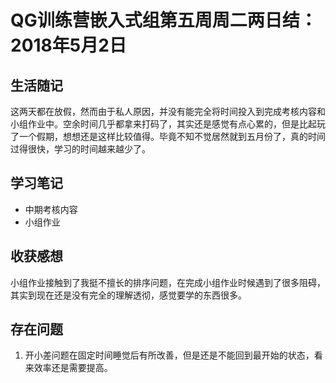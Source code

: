 # QG训练营嵌入式组第五周周二两日结：2018年5月2日

## 生活随记

这两天都在放假，然而由于私人原因，并没有能完全将时间投入到完成考核内容和小组作业中。空余时间几乎都拿来打码了，其实还是感觉有点心累的，但是比起玩了一个假期，想想还是这样比较值得。毕竟不知不觉居然就到五月份了，真的时间过得很快，学习的时间越来越少了。

## 学习笔记

- 中期考核内容
- 小组作业





## 收获感想

小组作业接触到了我挺不擅长的排序问题，在完成小组作业时候遇到了很多阻碍，其实到现在还是没有完全的理解透彻，感觉要学的东西很多。

## 存在问题

1. 开小差问题在固定时间睡觉后有所改善，但是还是不能回到最开始的状态，看来效率还是需要提高。